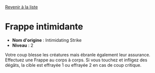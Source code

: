 [Revenir à la liste](list.md)

# Frappe intimidante

 * **Nom d'origine** : Intimidating Strike
 * **Niveau** : 2


<p>Votre coup blesse les créatures mais ébranle également leur assurance. Effectuez une Frappe au corps à corps. Si vous touchez et infligez des dégâts, la cible est effrayée 1 ou effrayée 2 en cas de coup critique.</p>
<p>&nbsp;</p>